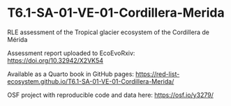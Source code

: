 # T6.1-SA-01-VE-01-Cordillera-Merida

RLE assessment of the Tropical glacier ecosystem of the Cordillera de Mérida

Assessment report uploaded to EcoEvoRxiv: <https://doi.org/10.32942/X2VK54>

Available as a Quarto book in GitHub pages:
<https://red-list-ecosystem.github.io/T6.1-SA-01-VE-01-Cordillera-Merida/>

OSF project with reproducible code and data here:
<https://osf.io/y3279/>
